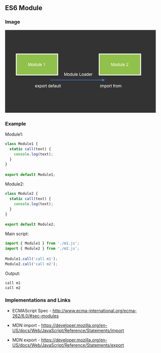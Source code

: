## ES6 Module

### Image

![img](./pic.png "es6module")

### Example
Module1:
```javascript
class Module1 {
  static call(text) {
    console.log(text);
  }
}

export default Module1;
```
Module2:
```javascript
class Module2 {
  static call(text) {
    console.log(text);
  }
}

export default Module2;
```
Main script:
```javascript
import { Module1 } from './m1.js';
import { Module2 } from './m2.js';

Module1.call('call m1');
Module2.call('call m2');
```
Output:
```
call m1
call m2
```


### Implementations and Links
+ ECMAScript Spec - http://www.ecma-international.org/ecma-262/6.0/#sec-modules

+ MDN import - https://developer.mozilla.org/en-US/docs/Web/JavaScript/Reference/Statements/import

+ MDN export - https://developer.mozilla.org/en-US/docs/Web/JavaScript/Reference/Statements/export
